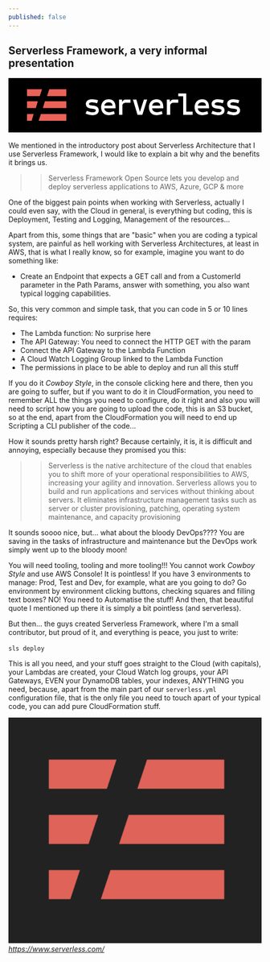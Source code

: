 ```yaml
---
published: false
---
```

## Serverless Framework, a very informal presentation

![serverless](/images/serverless/serverless.png)

We mentioned in the introductory post about Serverless Architecture that I use Serverless Framework, I would like to explain a bit why and the benefits it brings us.

>> Serverless Framework Open Source lets you develop and deploy serverless applications to AWS, Azure, GCP & more

One of the biggest pain points when working with Serverless, actually I could even say, with the Cloud in general, is everything but coding, this is Deployment, Testing and Logging, Management of the resources...

Apart from this, some things that are "basic" when you are coding a typical system, are painful as hell working with Serverless Architectures, at least in AWS, that is what I really know, so for example, imagine you want to do something like:

* Create an Endpoint that expects a GET call and from a CustomerId parameter in the Path Params, answer with something, you also want typical logging capabilities.

So, this very common and simple task, that you can code in 5 or 10 lines requires:

 * The Lambda function: No surprise here
 * The API Gateway: You need to connect the HTTP GET with the param
 * Connect the API Gateway to the Lambda Function
 * A Cloud Watch Logging Group linked to the Lambda Function
 * The permissions in place to be able to deploy and run all this stuff

If you do it *Cowboy Style*, in the console clicking here and there, then you are going to suffer, but if you want to do it in CloudFormation, you need to remember ALL the things you need to configure, do it right and also you will need to script how you are going to upload the code, this is an S3 bucket, so at the end, apart from the CloudFormation you will need to end up Scripting a CLI publisher of the code...

How it sounds pretty harsh right? Because certainly, it is, it is difficult and annoying, especially because they promised you this:

>> Serverless is the native architecture of the cloud that enables you to shift more of your operational responsibilities to AWS, increasing your agility and innovation. Serverless allows you to build and run applications and services without thinking about servers. It eliminates infrastructure management tasks such as server or cluster provisioning, patching, operating system maintenance, and capacity provisioning

It sounds soooo nice, but... what about the bloody DevOps???? You are saving in the tasks of infrastructure and maintenance but the DevOps work simply went up to the bloody moon! 

You will need tooling, tooling and more tooling!!! You cannot work *Cowboy Style* and use AWS Console! It is pointless! If you have 3 environments to manage: Prod, Test and Dev, for example, what are you going to do? Go environment by environment clicking buttons, checking squares and filling text boxes? NO! You need to Automatise the stuff! And then, that beautiful quote I mentioned up there it is simply a bit pointless (and serverless).

But then... the guys created Serverless Framework, where I'm a small contributor, but proud of it, and everything is peace, you just to write:

`sls deploy`

This is all you need, and your stuff goes straight to the Cloud (with capitals), your Lambdas are created, your Cloud Watch log groups, your API Gateways, EVEN your DynamoDB tables, your indexes, ANYTHING you need, because, apart from the main part of our `serverless.yml` configuration file, that is the only file you need to touch apart of your typical code, you can add pure CloudFormation stuff.

![serverless-logo](/images/serverless/serverless-logo.png)  
*https://www.serverless.com/*

